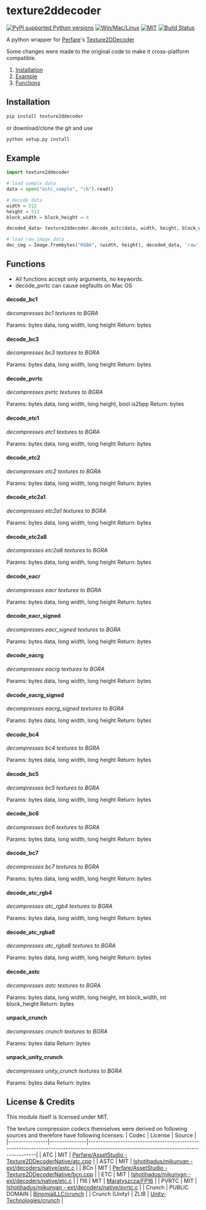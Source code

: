 # texture2ddecoder

[![PyPI supported Python versions](https://img.shields.io/pypi/pyversions/UnityPy.svg)](https://pypi.python.org/pypi/texture2ddecoder)
[![Win/Mac/Linux](https://img.shields.io/badge/platform-windows%20%7C%20macos%20%7C%20linux-informational)]()
[![MIT](https://img.shields.io/pypi/l/UnityPy.svg)](https://github.com/K0lb3/texture2ddecoder/blob/master/LICENSE)
[![Build Status](https://github.com/K0lb3/texture2ddecoder/actions/workflows/test.yml/badge.svg)](https://github.com/K0lb3/texture2ddecoder/actions/workflows/test.yml)

A python wrapper for [Perfare](https://github.com/Perfare)'s [Texture2DDecoder](https://github.com/Perfare/AssetStudio/tree/master/Texture2DDecoder)

Some changes were made to the original code to make it cross-platform compatible.

1. [Installation](https://github.com/K0lb3/texture2ddecoder#installation)
2. [Example](https://github.com/K0lb3/texture2ddecoder#example)
3. [Functions](https://github.com/K0lb3/texture2ddecoder#functions)

## Installation

```cmd
pip install texture2ddecoder
```

or download/clone the git and use

```cmd
python setup.py install
```

## Example

```python
import texture2ddecoder

# load sample data
data = open("astc_sample", "rb").read()

# decode data
width = 512
height = 512
block_width = block_height = 4

decoded_data= texture2ddecoder.decode_astc(data, width, height, block_width, block_height)

# load raw image data
dec_img = Image.frombytes("RGBA", (width, height), decoded_data, 'raw', ("BGRA"))
```

## Functions

* All functions accept only arguments, no keywords.
* decode_pvrtc can cause segfaults on Mac OS

#### decode_bc1

*decompresses bc1 textures to BGRA*

Params: bytes data, long width, long height
Return: bytes

#### decode_bc3

*decompresses bc3 textures to BGRA*

Params: bytes data, long width, long height
Return: bytes

#### decode_pvrtc

*decompresses pvrtc textures to BGRA*

Params: bytes data, long width, long height, bool is2bpp
Return: bytes

#### decode_etc1

*decompresses etc1 textures to BGRA*

Params: bytes data, long width, long height
Return: bytes

#### decode_etc2

*decompresses etc2 textures to BGRA*

Params: bytes data, long width, long height
Return: bytes

#### decode_etc2a1

*decompresses etc2a1 textures to BGRA*

Params: bytes data, long width, long height
Return: bytes

#### decode_etc2a8

*decompresses etc2a8 textures to BGRA*

Params: bytes data, long width, long height
Return: bytes

#### decode_eacr

*decompresses eacr textures to BGRA*

Params: bytes data, long width, long height
Return: bytes

#### decode_eacr_signed

*decompresses eacr_signed textures to BGRA*

Params: bytes data, long width, long height
Return: bytes

#### decode_eacrg

*decompresses eacrg textures to BGRA*

Params: bytes data, long width, long height
Return: bytes

#### decode_eacrg_signed

*decompresses eacrg_signed textures to BGRA*

Params: bytes data, long width, long height
Return: bytes

#### decode_bc4

*decompresses bc4 textures to BGRA*

Params: bytes data, long width, long height
Return: bytes

#### decode_bc5

*decompresses bc5 textures to BGRA*

Params: bytes data, long width, long height
Return: bytes

#### decode_bc6

*decompresses bc6 textures to BGRA*

Params: bytes data, long width, long height
Return: bytes

#### decode_bc7

*decompresses bc7 textures to BGRA*

Params: bytes data, long width, long height
Return: bytes

#### decode_atc_rgb4

*decompresses atc_rgb4 textures to BGRA*

Params: bytes data, long width, long height
Return: bytes

#### decode_atc_rgba8

*decompresses atc_rgba8 textures to BGRA*

Params: bytes data, long width, long height
Return: bytes

#### decode_astc

*decompresses astc textures to BGRA*

Params: bytes data, long width, long height, int block_width, int block_height
Return: bytes

#### unpack_crunch

*decompresses crunch textures to BGRA*

Params: bytes data
Return: bytes

#### unpack_unity_crunch

*decompresses unity_crunch textures to BGRA*

Params: bytes data
Return: bytes

## License & Credits

This module itself is licensed under MIT.

The texture compression codecs themselves were derived on following sources and therefore have following licenses:
| Codec          | License       | Source                                                                                                                                |
|----------------|---------------|---------------------------------------------------------------------------------------------------------------------------------------|
| ATC            | MIT           | [Perfare/AssetStudio - Texture2DDecoderNative/atc.cpp](https://github.com/Perfare/AssetStudio/tree/master/atc.cpp)                    |
| ASTC           | MIT           | [Ishotihadus/mikunyan - ext/decoders/native/astc.c](https://github.com/Ishotihadus/mikunyan/tree/master/ext/decoders/native/astc.c)   |
| BCn            | MIT           | [Perfare/AssetStudio - Texture2DDecoderNative/bcn.cpp](https://github.com/Perfare/AssetStudio/tree/master/bcn.cpp)                    |
| ETC            | MIT           | [Ishotihadus/mikunyan - ext/decoders/native/etc.c](https://github.com/Ishotihadus/mikunyan/tree/master/ext/decoders/native/etc.c)     |
| f16            | MIT           | [Maratyszcza/FP16](https://github.com/Maratyszcza/FP16)                                                                               |
| PVRTC          | MIT           | [Ishotihadus/mikunyan - ext/decoders/native/pvrtc.c](https://github.com/Ishotihadus/mikunyan/tree/master/ext/decoders/native/pvrtc.c) |
| Crunch         | PUBLIC DOMAIN | [BinomialLLC/crunch](https://github.com/BinomialLLC/crunch)                                                                           |
| Crunch (Unity) | ZLIB          | [Unity-Technologies/crunch](https://github.com/Unity-Technologies/crunch)                                                             |

